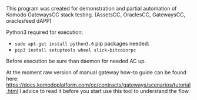 This program was created for demonstration and partial automation of Komodo GatewaysCC stack testing. (AssetsCC, OraclesCC, GatewaysCC, oraclesfeed dAPP)

Python3 required for execution:
*  `sudo apt-get install python3.6`
pip packages needed:
* `pip3 install setuptools wheel slick-bitcoinrpc`

Before execution be sure than daemon for needed AC up.

At the moment raw version of manual gateway how-to guide can be found here: https://docs.komodoplatform.com/cc/contracts/gateways/scenarios/tutorial.html I advice to read it before you start use this tool to understand the flow.
